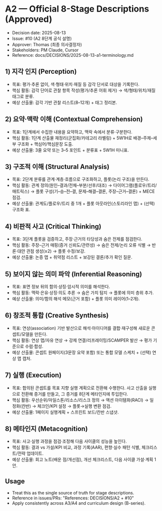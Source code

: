 # A2 — Official 8-Stage Descriptions (Approved)

- Decision date: 2025-08-13
- Issue: #10 (A2 8단계 공식 설명)
- Approver: Thomas (최종 의사결정자)
- Stakeholders: PM Claude, Cursor
- Reference: docs/DECISIONS/2025-08-13-a1-terminology.md

## 1) 지각 인지 (Perception)
- 목표: 평가·추론 없이, 색·형태·위치·재질 등 감각 단서로 대상을 기록한다.
- 핵심 활동: 감각 단어로 관찰 항목 작성(평가/추론 어휘 제거) → 색/형태/위치/재질 태그로 분류.
- 예상 산출물: 감각 기반 관찰 리스트(8–12개) + 태그 정리본.

## 2) 요약·맥락 이해 (Contextual Comprehension)
- 목표: 1단계에서 수집한 내용을 요약하고, 맥락 속에서 분류·구분한다.
- 핵심 활동: 1단계 산출물 재정리(군집화/카테고리 라벨링) + 5W1H로 배경–주제–세부 구조화 + 핵심어/핵심문장 도출.
- 예상 산출물: 3줄 요약 또는 3–5 포인트 + 분류표 + 5W1H 미니표.

## 3) 구조적 이해 (Structural Analysis)
- 목표: 2단계 분류를 관계·계층·흐름으로 구조화하고, 플롯(논리 구조)을 만든다.
- 핵심 활동: 관계 정의(원인–결과/전체–부분/선후/대조) → 다이어그램(플로우/트리/매트릭스) → 플롯 구성(기–승–전–결, 문제–해결–결론, 주장–근거–결론) + MECE 점검.
- 예상 산출물: 관계도/플로우/트리 중 1개 + 플롯 아웃라인(스토리라인 맵) + (선택) 구조화 표.

## 4) 비판적 사고 (Critical Thinking)
- 목표: 3단계 플롯을 검증하고, 주장·근거의 타당성과 숨은 전제를 점검한다.
- 핵심 활동: 주장–근거 매핑(증거 신뢰도/관련성) → 숨은 전제/논리 오류 식별 → 반론·대안 관점 생성(≥2) → 플롯 수정/보강.
- 예상 산출물: 논증 맵 + 취약점 리스트 + 보강된 결론/추가 확인 질문.

## 5) 보이지 않는 의미 파악 (Inferential Reasoning)
- 목표: 표면 정보 뒤의 함의·상징·암시적 의미를 해석한다.
- 핵심 활동: 맥락·은유·상징·의도 추론 → 숨은 가치 탐지 → 플롯에 의미 층위 추가.
- 예상 산출물: 의미/함의 해석 메모(근거 포함) + 플롯 의미 레이어(1–2개).

## 6) 창조적 통합 (Creative Synthesis)
- 목표: 연상(association) 기반 발산으로 해석·아이디어를 결합·재구성해 새로운 콘셉트/모델을 만든다.
- 핵심 활동: 연상 맵/자유 연상 → 강제 연결/리프레이밍/SCAMPER 발산 → 평가 기준으로 수렴·합성.
- 예상 산출물: 콘셉트 원페이지(3문장 요약 포함) 또는 통합 모델 스케치 + (선택) 연상 맵 캡처.

## 7) 실행 (Execution)
- 목표: 합의된 콘셉트를 목표 지향 실행 계획으로 전환해 수행한다. 사고 산출을 실행으로 전환해 증거를 만들고, 그 증거를 8단계 메타인지에 투입한다.
- 핵심 활동: 우선순위/마일스톤/리소스/리스크 정의 → 액션 아이템화(RACI) → 일정화(칸반) → 체크인/KPI 설정 → 플롯→실행 변환 점검.
- 예상 산출물: 1페이지 실행계획 + 스프린트 보드/칸반 스냅샷.

## 8) 메타인지 (Metacognition)
- 목표: 사고·실행 과정을 점검·조정해 다음 사이클의 성능을 높인다.
- 핵심 활동: 결과 vs 가설/KPI 비교, 과정 기록(AAR), 편향·실수 패턴 식별, 체크리스트/전략 업데이트.
- 예상 산출물: 회고 노트(배운 점/개선점), 개선 체크리스트, 다음 사이클 가설·계획 1안.

## Usage
- Treat this as the single source of truth for stage descriptions.
- Reference in issues/PRs: "References: DECISIONS/A2 + #10"
- Apply consistently across A3/A4 and curriculum design (B-series).
